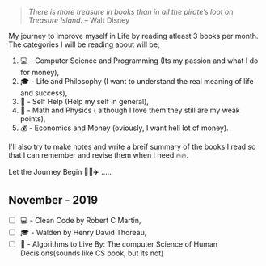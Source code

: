 > *There is more treasure in books than in all the pirate’s loot on Treasure Island.* – Walt Disney

My journey to improve myself in Life by reading atleast 3 books per month. The categories I will be reading about will be,

1) :computer: - Computer Science and Programming (Its my passion and what I do for money),
2) :mortar_board: - Life and Philosophy (I want to understand the real meaning of life and success),
3) :boy: - Self Help (Help my self in general),
4) :triangular_ruler: - Math and Physics ( although I love them they still are my weak points),
5) :moneybag: - Economics and Money (oviously, I want hell lot of money).


I'll also try to make notes and write a breif summary of the books I read so that I can remember and revise them when I need :fire::fire:.

Let the Journey Begin :rocket::sailboat::airplane: .....

## November - 2019

- [ ] :computer: - Clean Code by Robert C Martin,
- [ ] :mortar_board: - Walden by Henry David Thoreau,
- [ ] :boy: - Algorithms to Live By: The computer Science of Human Decisions(sounds like CS book, but its not)
